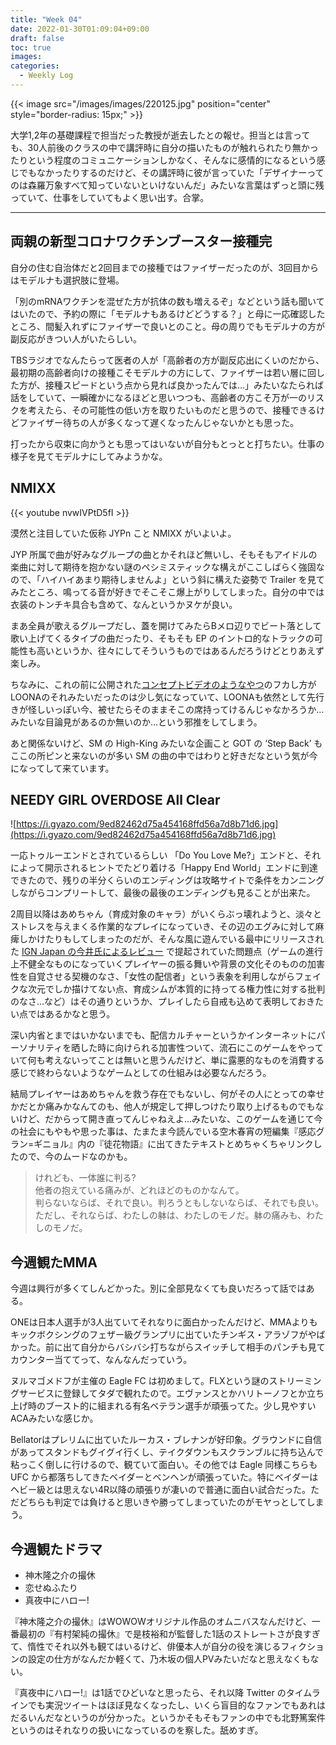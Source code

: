 ```yaml
---
title: "Week 04"
date: 2022-01-30T01:09:04+09:00
draft: false
toc: true
images: 
categories:
  - Weekly Log
---
```

{{< image src="/images/images/220125.jpg" position="center" style="border-radius: 15px;" >}}

大学1,2年の基礎課程で担当だった教授が逝去したとの報せ。担当とは言っても、30人前後のクラスの中で講評時に自分の描いたものが触れられたり無かったりという程度のコミュニケーションしかなく、そんなに感情的になるという感じでもなかったりするのだけど、その講評時に彼が言っていた「デザイナーってのは森羅万象すべて知っていないといけないんだ」みたいな言葉はずっと頭に残っていて、仕事をしていてもよく思い出す。合掌。
 <!--more--> 
---

## 両親の新型コロナワクチンブースター接種完

自分の住む自治体だと2回目までの接種ではファイザーだったのが、3回目からはモデルナも選択肢に登場。

「別のmRNAワクチンを混ぜた方が抗体の数も増えるぞ」などという話も聞いてはいたので、予約の際に「モデルナもあるけどどうする？」と母に一応確認したところ、間髪入れずにファイザーで良いとのこと。母の周りでもモデルナの方が副反応がきつい人がいたらしい。

TBSラジオでなんたらって医者の人が「高齢者の方が副反応出にくいのだから、最初期の高齢者向けの接種こそモデルナの方にして、ファイザーは若い層に回した方が、接種スピードという点から見れば良かったんでは…」みたいなたられば話をしていて、一瞬確かになるほどと思いつつも、高齢者の方こそ万が一のリスクを考えたら、その可能性の低い方を取りたいものだと思うので、接種できるけどファイザー待ちの人が多くなって遅くなったんじゃないかとも思った。

打ったから収束に向かうとも思ってはいないが自分もとっとと打ちたい。仕事の様子を見てモデルナにしてみようかな。

## NMIXX

{{< youtube nvwIVPtD5fI >}}

漠然と注目していた仮称 JYPn こと NMIXX がいよいよ。

JYP 所属で曲が好みなグループの曲とかそれほど無いし、そもそもアイドルの楽曲に対して期待を抱かない謎のペシミスティックな構えがここしばらく強固なので、「ハイハイあまり期待しませんよ」という斜に構えた姿勢で Trailer を見てみたところ、鳴ってる音が好きでそこそこ爆上がりしてしまった。自分の中では衣装のトンチキ具合も含めて、なんというかヌケが良い。

まあ全員が歌えるグループだし、蓋を開けてみたらBメロ辺りでビート落として歌い上げてくるタイプの曲だったり、そもそも EP のイントロ的なトラックの可能性も高いというか、往々にしてそういうものではあるんだろうけどとりあえず楽しみ。

ちなみに、これの前に公開された[コンセプトビデオのようなやつ](https://www.youtube.com/watch?v=BBPxzMVDGQY)のフカし方がLOONAのそれみたいだったのは少し気になっていて、LOONAも依然として先行きが怪しいっぽい今、被せたらそのままそこの席持ってけるんじゃなかろうか…みたいな目論見があるのか無いのか…という邪推をしてしまう。

あと関係ないけど、SM の High-King みたいな企画こと GOT の ‘Step Back’ もここの所ピンと来ないのが多い SM の曲の中ではわりと好きだなという気が今になってして来ています。

## NEEDY GIRL OVERDOSE All Clear

![https://i.gyazo.com/9ed82462d75a454168ffd56a7d8b71d6.jpg](https://i.gyazo.com/9ed82462d75a454168ffd56a7d8b71d6.jpg)

一応トゥルーエンドとされているらしい 「Do You Love Me?」エンドと、それによって開示されるヒントでたどり着ける「Happy End World」エンドに到達できたので、残りの半分くらいのエンディングは攻略サイトで条件をカンニングしながらコンプリートして、最後の最後のエンディングも見ることが出来た。

2周目以降はあめちゃん（育成対象のキャラ）がいくらぶっ壊れようと、淡々とストレスを与えまくる作業的なプレイになっていき、その辺のエグみに対して麻痺しかけたりもしてしまったのだが、そんな風に遊んでいる最中にリリースされた [IGN Japan の今井氏によるレビュー](https://jp.ign.com/needy-girl-overdose/57396/review/needy-girl-overdose) で提起されていた問題点（ゲームの進行上不健全なものになっていくプレイヤーの振る舞いや背景の文化そのものの加害性を自覚させる契機のなさ、「女性の配信者」という表象を利用しながらフェイクな次元でしか描けてない点、育成シムが本質的に持ってる権力性に対する批判のなさ…など）はその通りというか、プレイしたら自戒も込めて表明しておきたい点ではあるかなと思う。

深い内省とまではいかないまでも、配信カルチャーというかインターネットにパーソナリティを晒した時に向けられる加害性ついて、流石にこのゲームをやっていて何も考えないってことは無いと思うんだけど、単に露悪的なものを消費する感じで終わらないようなゲームとしての仕組みは必要なんだろう。

結局プレイヤーはあめちゃんを救う存在でもないし、何がその人にとっての幸せかだとか痛みかなんてのも、他人が規定して押しつけたり取り上げるものでもないけど、だからって開き直ってんじゃねえよ…みたいな、このゲームを通じて今の社会にもやもや思った事は、たまたま今読んでいる空木春宵の短編集『感応グラン=ギニョル』内の『徒花物語』に出てきたテキストとめちゃくちゃリンクしたので、今のムードなのかも。

> けれども、一体誰に判る?  
> 他者の抱えている痛みが、どれほどのものかなんて。  
> 判らないならば、それで良い。判ろうともしないならば、それでも良い。  
> ただし、それならば、わたしの躰は、わたしのモノだ。躰の痛みも、わたしのモノだ。

## 今週観たMMA

今週は興行が多くてしんどかった。別に全部見なくても良いだろって話ではある。

ONEは日本人選手が3人出ていてそれなりに面白かったんだけど、MMAよりもキックボクシングのフェザー級グランプリに出ていたチンギス・アラゾフがやばかった。前に出て自分からバシバシ打ちながらスイッチして相手のパンチも見てカウンター当ててって、なんなんだっていう。

ヌルマゴメドフが主催の Eagle FC は初めまして。FLXという謎のストリーミングサービスに登録してタダで観れたので。エヴァンスとかハリトーノフとか立ち上げ時のブースト的に組まれる有名ベテラン選手が頑張ってた。少し見やすいACAみたいな感じか。

Bellatorはプレリムに出ていたルーカス・ブレナンが好印象。グラウンドに自信があってスタンドもグイグイ行くし、テイクダウンもスクランブルに持ち込んで粘っこく倒しに行けるので、観ていて面白い。その他では Eagle 同様こちらも UFC から都落ちしてきたベイダーとベンヘンが頑張っていた。特にベイダーはヘビー級とは思えない4R以降の頑張りが凄いので普通に面白い試合だった。ただどちらも判定では負けると思いきや勝ってしまっていたのがモヤっとしてしまう。

## 今週観たドラマ

- 神木隆之介の撮休
- 恋せぬふたり
- 真夜中にハロー!

『神木隆之介の撮休』はWOWOWオリジナル作品のオムニバスなんだけど、一番最初の『有村架純の撮休』で是枝裕和が監督した1話のストレートさが良すぎて、惰性でそれ以外も観てはいるけど、俳優本人が自分の役を演じるフィクションの設定の仕方がなんだか軽くて、乃木坂の個人PVみたいだなと思えなくもない。

『真夜中にハロー!』は1話でひどいなと思ったら、それ以降 Twitter のタイムラインでも実況ツイートはほぼ見なくなったし、いくら盲目的なファンでもあれはだるいんだなというのが分かった。というかそもそもファンの中でも北野篤案件というのはそれなりの扱いになっているのを察した。舐めすぎ。